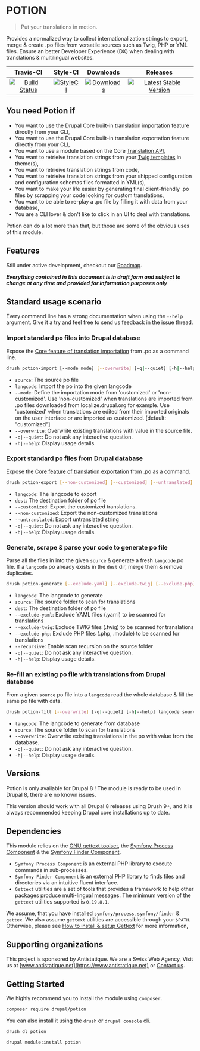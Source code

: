 # POTION

> Put your translations in motion.

Provides a normalized way to collect internationalization strings to export, merge & create .po files from versatile sources such as Twig, PHP or YML files.
Ensure an better Developer Experience (DX) when dealing with translations & multilingual websites.

|       Travis-CI        |        Style-CI         |        Downloads        |         Releases         |
|:----------------------:|:-----------------------:|:-----------------------:|:------------------------:|
| [![Build Status](https://travis-ci.com/antistatique/drupal-potion.svg?branch=8.x-1.x)](https://travis-ci.com/antistatique/drupal-potion) | [![StyleCI](https://styleci.io/repos/104479458/shield)](https://styleci.io/repos/104479458) | [![Downloads](https://img.shields.io/badge/downloads-8.x--1.x--dev-green.svg?style=flat-square)](https://ftp.drupal.org/files/projects/potion-8.x-1.x-dev.tar.gz) | [![Latest Stable Version](https://img.shields.io/badge/release-v1.x--dev-blue.svg?style=flat-square)](https://www.drupal.org/project/potion/releases) |

## You need Potion if

* You want to use the Drupal Core built-in translation importation feature directly from your CLI,
* You want to use the Drupal Core built-in translation exportation feature directly from your CLI,
* You want to use a module based on the Core [Translation API](https://www.drupal.org/docs/8/api/translation-api/overview),
* You want to retrieive translation strings from your [Twig templates](https://www.drupal.org/docs/8/api/translation-api/overview) in theme(s),
* You want to retrieive translation strings from code,
* You want to retrieive translation strings from your shipped configuration and configuration schemas files formatted in YML(s),
* You want to make your life easier by generating final client-friendly .po files by scrapping your code looking for custom translations,
* You want to be able to re-play a .po file by filling it with data from your database,
* You are a CLI lover & don't like to click in an UI to deal with translations.

Potion can do a lot more than that,
but those are some of the obvious uses of this module.

## Features

Still under active development, checkout our [Roadmap](./ROADMAP.md).

***Everything contained in this document is in draft form and subject to change at any time and provided for information purposes only***

## Standard usage scenario

Every command line has a strong documentation when using the `--help` argument.
Give it a try and feel free to send us feedback in the issue thread.

### Import standard po files into Drupal database

Expose the [Core feature of translation importation](/admin/config/regional/translate/import) from .po as a command line.

```bash
drush potion-import [--mode mode] [--overwrite] [-q|--quiet] [-h|--help] langcode source
```

* `source`: The source po file
* `langcode`: Import the po into the given langcode
* `--mode`: Define the importation mode from 'customized' or 'non-customized'.
            Use 'non-customized' when translations are imported from .po files
            downloaded from localize.drupal.org for example.
            Use 'customized' when translations are edited from their imported
            originals on the user interface or are imported as customized.
            [default: "customized"]
* `--overwrite`: Overwrite existing translations with value in the source file.
* `-q|--quiet`: Do not ask any interactive question.
* `-h|--help`: Display usage details.


### Export standard po files from Drupal database

Expose the [Core feature of translation exportation](/admin/config/regional/translate/export) from .po as a command.

```bash
drush potion-export [--non-customized] [--customized] [--untranslated] [--progress] [-q|--quiet] [-h|--help] langcode dest
```

* `langcode`: The langcode to export
* `dest`: The destination folder of po file
* `--customized`: Export the customized translations.
* `--non-customized`: Export the non-customized translations
* `--untranslated`: Export untranslated string
* `-q|--quiet`: Do not ask any interactive question.
* `-h|--help`: Display usage details.

### Generate, scrape & parse your code to generate po file

Parse all the files in into the given `source` & generate a fresh `langcode`.po file.
If a `langcode`.po already exists in the `dest` dir, merge them & remove duplicates.

```bash
drush potion-generate [--exclude-yaml] [--exclude-twig] [--exclude-php] [--recursive] [-q|--quiet] [-h|--help] langcode source dest
```

* `langcode`: The langcode to generate
* `source`: The source folder to scan for translations
* `dest`: The destination folder of po file
* `--exclude-yaml`: Exclude YAML files (.yaml) to be scanned for translations
* `--exclude-twig`: Exclude TWIG files (.twig) to be scanned for translations
* `--exclude-php`: Exclude PHP files (.php, .module) to be scanned for translations
* `--recursive`: Enable scan recursion on the source folder
* `-q|--quiet`: Do not ask any interactive question.
* `-h|--help`: Display usage details.

### Re-fill an existing po file with translations from Drupal database

From a given `source` po file into a `langcode` read the whole database & fill the same po file with data.

```bash
drush potion-fill [--overwrite] [-q|--quiet] [-h|--help] langcode source
```

* `langcode`: The langcode to generate from database
* `source`: The source folder to scan for translations
* `--overwrite`: Overwrite existing translations in the po with value from the database.
* `-q|--quiet`: Do not ask any interactive question.
* `-h|--help`: Display usage details.

## Versions

Potion is only available for Drupal 8 !
The module is ready to be used in Drupal 8, there are no known issues.

This version should work with all Drupal 8 releases using Drush 9+,
and it is always recommended keeping Drupal core installations up to date.

## Dependencies

This module relies on the [GNU gettext toolset](https://www.gnu.org/software/gettext/), the [Symfony Process Component](https://symfony.com/doc/current/components/process.html) & the [Symfony Finder Component](https://symfony.com/doc/current/components/finder.html).

* `Symfony Process Component` is an external PHP library to execute commands in sub-processes.
* `Symfony Finder Component` is an external PHP library to finds files and directories via an intuitive fluent interface.
* `Gettext` utilities are a set of tools that provides a framework to help other packages produce multi-lingual messages. The minimum version of the `gettext` utilities supported is `0.19.8.1`.

We assume, that you have installed `symfony/process`, `symfony/finder` & `gettex`. We also assume `gettext` utilities are accessible through your `$PATH`.
Otherwise, please see [How to install & setup Gettext](https://www.drupal.org/docs/8/modules/potion/how-to-install-setup-gettext) for more information,

## Supporting organizations

This project is sponsored by Antistatique. We are a Swiss Web Agency,
Visit us at [www.antistatique.net](https://www.antistatique.net) or
[Contact us](mailto:info@antistatique.net).

## Getting Started

We highly recommend you to install the module using `composer`.

  ```bash
  composer require drupal/potion
  ```

You can also install it using the `drush` or `drupal console` cli.

  ```bash
  drush dl potion
  ```

  ```bash
  drupal module:install potion
  ```
